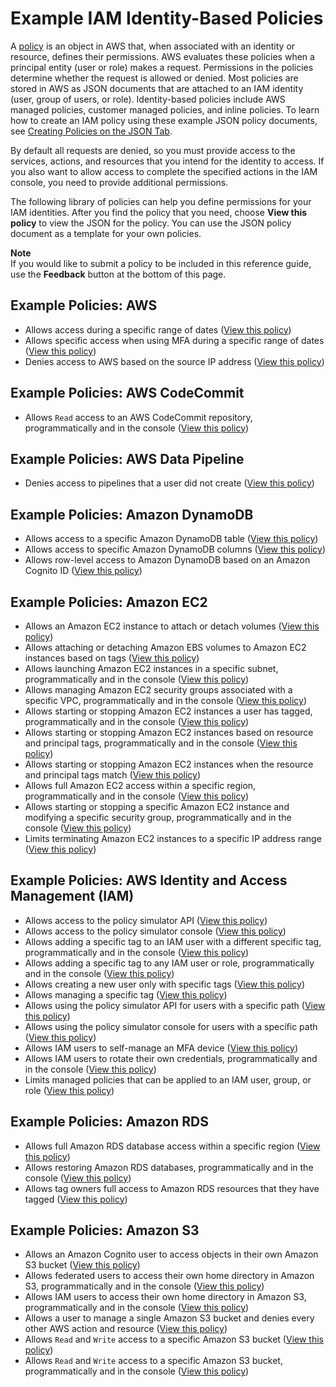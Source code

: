 # Example IAM Identity\-Based Policies<a name="access_policies_examples"></a>

A [policy](access_policies.md) is an object in AWS that, when associated with an identity or resource, defines their permissions\. AWS evaluates these policies when a principal entity \(user or role\) makes a request\. Permissions in the policies determine whether the request is allowed or denied\. Most policies are stored in AWS as JSON documents that are attached to an IAM identity \(user, group of users, or role\)\. Identity\-based policies include AWS managed policies, customer managed policies, and inline policies\. To learn how to create an IAM policy using these example JSON policy documents, see [Creating Policies on the JSON Tab](access_policies_create.md#access_policies_create-json-editor)\.

By default all requests are denied, so you must provide access to the services, actions, and resources that you intend for the identity to access\. If you also want to allow access to complete the specified actions in the IAM console, you need to provide additional permissions\.

The following library of policies can help you define permissions for your IAM identities\. After you find the policy that you need, choose **View this policy** to view the JSON for the policy\. You can use the JSON policy document as a template for your own policies\.

**Note**  
If you would like to submit a policy to be included in this reference guide, use the **Feedback** button at the bottom of this page\.

## Example Policies: AWS<a name="policy_library_AWS"></a>
+ Allows access during a specific range of dates \([View this policy](reference_policies_examples_aws-dates.md)\)
+ Allows specific access when using MFA during a specific range of dates \([View this policy](reference_policies_examples_aws_mfa-dates.md)\)
+ Denies access to AWS based on the source IP address \([View this policy](reference_policies_examples_aws_deny-ip.md)\)

## Example Policies: AWS CodeCommit<a name="policy_library_CodeCommit"></a>
+ Allows `Read` access to an AWS CodeCommit repository, programmatically and in the console \([View this policy](reference_policies_examples_codecommit_pull.md)\)

## Example Policies: AWS Data Pipeline<a name="policy_library_DataPipeline"></a>
+ Denies access to pipelines that a user did not create \([View this policy](reference_policies_examples_datapipeline_not-owned.md)\)

## Example Policies: Amazon DynamoDB<a name="policy_library_DynamoDB"></a>
+ Allows access to a specific Amazon DynamoDB table \([View this policy](reference_policies_examples_dynamodb_specific-table.md)\)
+ Allows access to specific Amazon DynamoDB columns \([View this policy](reference_policies_examples_dynamodb_columns.md)\)
+ Allows row\-level access to Amazon DynamoDB based on an Amazon Cognito ID \([View this policy](reference_policies_examples_dynamodb_rows.md)\)

## Example Policies: Amazon EC2<a name="policy_library_ec2"></a>
+ Allows an Amazon EC2 instance to attach or detach volumes \([View this policy](reference_policies_examples_ec2_volumes-instance.md)\)
+ Allows attaching or detaching Amazon EBS volumes to Amazon EC2 instances based on tags \([View this policy](reference_policies_examples_ec2_ebs-owner.md)\)
+ Allows launching Amazon EC2 instances in a specific subnet, programmatically and in the console \([View this policy](reference_policies_examples_ec2_instances-subnet.md)\)
+ Allows managing Amazon EC2 security groups associated with a specific VPC, programmatically and in the console \([View this policy](reference_policies_examples_ec2_securitygroups-vpc.md)\)
+ Allows starting or stopping Amazon EC2 instances a user has tagged, programmatically and in the console \([View this policy](reference_policies_examples_ec2_tag-owner.md)\)
+ Allows starting or stopping Amazon EC2 instances based on resource and principal tags, programmatically and in the console \([View this policy](reference_policies_examples_ec2-start-stop-tags.md)\)
+ Allows starting or stopping Amazon EC2 instances when the resource and principal tags match \([View this policy](reference_policies_examples_ec2-start-stop-match-tags.md)\)
+ Allows full Amazon EC2 access within a specific region, programmatically and in the console \([View this policy](reference_policies_examples_ec2_region.md)\)
+ Allows starting or stopping a specific Amazon EC2 instance and modifying a specific security group, programmatically and in the console \([View this policy](reference_policies_examples_ec2_instance-securitygroup.md)\)
+ Limits terminating Amazon EC2 instances to a specific IP address range \([View this policy](reference_policies_examples_ec2_terminate-ip.md)\)

## Example Policies: AWS Identity and Access Management \(IAM\)<a name="policy_library_IAM"></a>
+ Allows access to the policy simulator API \([View this policy](reference_policies_examples_iam_policy-sim.md)\)
+ Allows access to the policy simulator console \([View this policy](reference_policies_examples_iam_policy-sim-console.md)\)
+ Allows adding a specific tag to an IAM user with a different specific tag, programmatically and in the console \([View this policy](reference_policies_examples_iam-add-tag.md)\)
+ Allows adding a specific tag to any IAM user or role, programmatically and in the console \([View this policy](reference_policies_examples_iam-add-tag-user-role.md)\)
+ Allows creating a new user only with specific tags \([View this policy](reference_policies_examples_iam-new-user-tag.md)\)
+ Allows managing a specific tag \([View this policy](reference_policies_examples_iam-manage-tags.md)\)
+ Allows using the policy simulator API for users with a specific path \([View this policy](reference_policies_examples_iam_policy-sim-path.md)\)
+ Allows using the policy simulator console for users with a specific path \([View this policy](reference_policies_examples_iam_policy-sim-path-console.md)\)
+ Allows IAM users to self\-manage an MFA device \([View this policy](reference_policies_examples_iam_mfa-selfmanage.md)\)
+ Allows IAM users to rotate their own credentials, programmatically and in the console \([View this policy](reference_policies_examples_iam_credentials_console.md)\)
+ Limits managed policies that can be applied to an IAM user, group, or role \([View this policy](reference_policies_examples_iam_limit-managed.md)\)

## Example Policies: Amazon RDS<a name="policy_library_RDS"></a>
+ Allows full Amazon RDS database access within a specific region \([View this policy](reference_policies_examples_rds_region.md)\)
+ Allows restoring Amazon RDS databases, programmatically and in the console \([View this policy](reference_policies_examples_rds_db-console.md)\)
+ Allows tag owners full access to Amazon RDS resources that they have tagged \([View this policy](reference_policies_examples_rds_tag-owner.md)\)

## Example Policies: Amazon S3<a name="policy_library_S3"></a>
+ Allows an Amazon Cognito user to access objects in their own Amazon S3 bucket \([View this policy](reference_policies_examples_s3_cognito-bucket.md)\)
+ Allows federated users to access their own home directory in Amazon S3, programmatically and in the console \([View this policy](reference_policies_examples_s3_federated-home-directory-console.md)\)
+ Allows IAM users to access their own home directory in Amazon S3, programmatically and in the console \([View this policy](reference_policies_examples_s3_home-directory-console.md)\)
+ Allows a user to manage a single Amazon S3 bucket and denies every other AWS action and resource \([View this policy](reference_policies_examples_s3_deny-except-bucket.md)\)
+ Allows `Read` and `Write` access to a specific Amazon S3 bucket \([View this policy](reference_policies_examples_s3_rw-bucket.md)\)
+ Allows `Read` and `Write` access to a specific Amazon S3 bucket, programmatically and in the console \([View this policy](reference_policies_examples_s3_rw-bucket-console.md)\)